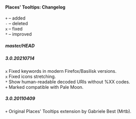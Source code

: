 ﻿#### Places' Tooltips: Changelog

`+` – added<br>
`-` – deleted<br>
`x` – fixed<br>
`*` – improved<br>

##### master/HEAD
##### 3.0.20210714
`x` Fixed keywords in modern Firefox/Basilisk versions.<br>
`x` Fixed icons stretching.<br>
`*` Show human-readable decoded URIs without %XX codes.<br>
`+` Marked compatible with Pale Moon.<br>

##### 3.0.20110409
`+` Original Places' Tooltips extension by Gabriele Best (Mrtb).<br>